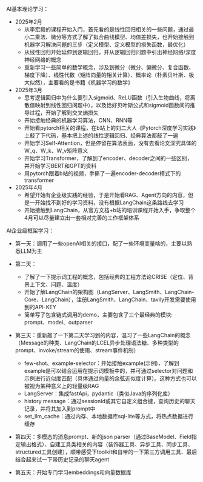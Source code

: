 AI基本理论学习：
- 2025年2月
    - 从李宏毅的课程开始入门，首先看的是线性回归相关的一些问题，通过最小二乘法、微分等方式了解了拟合曲线模型、均值差损失，也开始接触到机器学习解决问题的三步（定义模型、定义模型的损失函数，最优化）
    - 从线性回归开始延伸到逻辑回归，并从逻辑回归问题中引出神经网络/深度神经网络的概念
    - 重新学习一些简单的数学概念，涉及到微分（微分、偏微分、复合函数、梯度下降）、线性代数（矩阵向量的相关计算）、概率论（朴素贝叶斯、极大似然），主要看的是书籍《机器学习的数学》
- 2025年3月
    - 思考逻辑回归中为什么要引入sigmoid、ReLU函数（引入生物曲线，将离散值映射到线性回归问题中），以及恰好贝叶斯公式和sigmoid函数间的推导过程，开始了解到交叉熵损失
    - 开始接触经典的机器学习算法，CNN、RNN等
    - 开始看pytorch相关的课程，在b站上的刘二大人《Pytorch深度学习实践》上敲了下代码，基本把上述的线性逻辑回归、经典算法都敲了一遍
    - 开始学习Self-Attention，但是停留在算法表面，没有去看论文深究具体的W_q、W_k、W_v矩阵意义
    - 开始学习Transformer，了解到了encoder、decoder之间的一些区别，并开始学习BERT和GPT的资料
    - 用pytorch跟着b站的视频，手撕了一遍encoder-decoder模式下的transformer
- 2025年4月
    - 希望开始有企业级实践的经验，于是开始看RAG、Agent方向的内容，但是一开始找不到好的学习资料，没有根据LangChain这条路线去学习
    - 开始接触到LangChain，从官方文档+b站的培训课程开始入手，争取整个4月可以尽量建立出一套相对完善的工作框架体系


AI企业级框架学习：
- 第一天：调用了一些openAI相关的接口，配了一些环境变量啥的，主要以熟悉LLM为主

- 第二天：
    - 了解了一下提示词工程的概念，包括经典的工程方法论CRISE（定位、背景上下文、问题、温度）
    - 开始了解LangChain的架构图（LangServer、LangSmith、LangChain-Core、LangChain），注册LangSmith、LangChain、tavily开发需要使用到的API-KEY
    - 简单写了包含链式调用的demo，主要包含了三个最经典的模块: prompt、model、outparser

- 第三天：重新敲了一下第二天学习到的内容，温习了一些LangChain的概念（Message的种类、LangChain的LCEL异步处理语法糖、多种类型的prompt、invoke/stream的使用、stream事件机制）
    - few-shot、example-selector：开始接触example(示例)，了解到example是可以结合运用在提示词模板中的，并可通过selector对问题和示例进行近似度匹配（具体通过向量的余弦近似度计算）。这种方式也可以被视为某种意义上的轻量级RAG
    - LangServer：集成fastApi，pydantic（类似Java的序列化库）
    - history message：通过sessionId或其它自定义组合键，查询历史的聊天记录，并将其加入到prompt中
    - set_llm_cache：通过内存、本地数据库sql-lite等方式，将热点数据进行缓存

- 第四天：多模态的消息prompt、新的json parser（通过BaseModel、Field指定输出格式）、自建工具类相关的内容（装饰器工具、异步工具、同步工具、structured工具创建），顺带感受下toolkit和自带的一下第三方调用工具、最后结合起来试一下带历史记录的聊天agent

- 第五天：开始专门学习embeddings和向量数据库